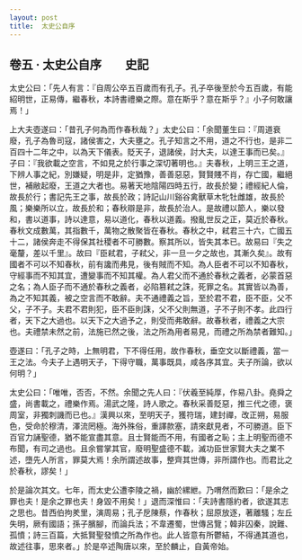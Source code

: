 ```yaml
---
layout: post
title:  太史公自序
---
```



## 卷五 ‧ 太史公自序　　史記

太史公曰：「先人有言：『自周公卒五百歲而有孔子。孔子卒後至於今五百歲，有能紹明世，正易傳，繼春秋，本詩書禮樂之際。意在斯乎？意在斯乎？』小子何敢讓焉！」

上大夫壺遂曰：「昔孔子何為而作春秋哉？」太史公曰：「余聞董生曰：『周道衰廢，孔子為魯司寇，諸侯害之，大夫壅之。孔子知言之不用，道之不行也，是非二百四十二年之中，以為天下儀表。貶天子，退諸侯，討大夫，以達王事而已矣。』子曰：『我欲載之空言，不如見之於行事之深切著明也。』夫春秋，上明三王之道，下辨人事之紀，別嫌疑，明是非，定猶豫，善善惡惡，賢賢賤不肖，存亡國，繼絕世，補敝起廢，王道之大者也。易著天地陰陽四時五行，故長於變；禮經紀人倫，故長於行；書記先王之事，故長於政；詩記山川谿谷禽獸草木牝牡雌雄，故長於風；樂樂所以立，故長於和；春秋辯是非，故長於治人。是故禮以節人，樂以發和，書以道事，詩以達意，易以道化，春秋以道義。撥亂世反之正，莫近於春秋。春秋文成數萬，其指數千，萬物之散聚皆在春秋。春秋之中，弒君三十六，亡國五十二，諸侯奔走不得保其社稷者不可勝數。察其所以，皆失其本已。故易曰『失之毫釐，差以千里』。故曰『臣弒君，子弒父，非一旦一夕之故也，其漸久矣』。故有國者不可以不知春秋，前有讒而弗見，後有賊而不知。為人臣者不可以不知春秋，守經事而不知其宜，遭變事而不知其權。為人君父而不通於春秋之義者，必蒙首惡之名；為人臣子而不通於春秋之義者，必陷篡弒之誅，死罪之名。其實皆以為善，為之不知其義，被之空言而不敢辭。夫不通禮義之旨，至於君不君，臣不臣，父不父，子不子。夫君不君則犯，臣不臣則誅，父不父則無道，子不子則不孝。此四行者，天下之大過也。以天下之大過予之，則受而弗敢辭。故春秋者，禮義之大宗也。夫禮禁未然之前，法施已然之後，法之所為用者易見，而禮之所為禁者難知。」

壺遂曰：「孔子之時，上無明君，下不得任用，故作春秋，垂空文以斷禮義，當一王之法。今夫子上遇明天子，下得守職，萬事既具，咸各序其宜。夫子所論，欲以何明？」

太史公曰：「唯唯，否否，不然。余聞之先人曰：『伏羲至純厚，作易八卦。堯舜之盛，尚書載之，禮樂作焉。湯武之隆，詩人歌之。春秋采善貶惡，推三代之德，褒周室，非獨刺譏而已也。』漢興以來，至明天子，獲符瑞，建封禪，改正朔，易服色，受命於穆清，澤流罔極。海外殊俗，重譯款塞，請來獻見者，不可勝道。臣下百官力誦聖德，猶不能宣盡其意。且士賢能而不用，有國者之恥；主上明聖而德不布聞，有司之過也。且余嘗掌其官，廢明聖盛德不載，滅功臣世家賢大夫之業不述，墮先人所言，罪莫大焉！余所謂述故事，整齊其世傳，非所謂作也。而君比之於春秋，謬矣！」

於是論次其文。七年，而太史公遭李陵之禍，幽於縲紲。乃喟然而歎曰：「是余之罪也夫！是余之罪也夫！身毀不用矣！」退而深惟曰：「夫詩書隱約者，欲遂其志之思也。昔西伯拘羑里，演周易；孔子戹陳蔡，作春秋；屈原放逐，著離騷；左丘失明，厥有國語；孫子臏腳，而論兵法；不韋遷蜀，世傳呂覽；韓非囚秦，說難、孤憤；詩三百篇，大抵賢聖發憤之所為作也。此人皆意有所鬱結，不得通其道也，故述往事，思來者。」於是卒述陶唐以來，至於麟止，自黃帝始。

